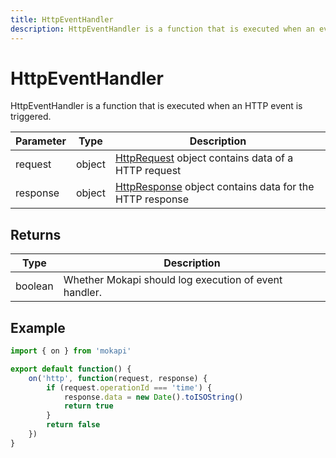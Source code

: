 ```yaml
---
title: HttpEventHandler
description: HttpEventHandler is a function that is executed when an event is triggered.
---
```

# HttpEventHandler

HttpEventHandler is a function that is executed when an HTTP event is triggered.

| Parameter | Type   | Description                                                                                                         |
|-----------|--------|---------------------------------------------------------------------------------------------------------------------|
| request   | object | [HttpRequest](/docs/javascript-api/mokapi/eventhandler/httprequest.md) object contains data of a HTTP request       |
| response  | object | [HttpResponse](/docs/javascript-api/mokapi/eventhandler/httpresponse.md) object contains data for the HTTP response |

## Returns

| Type    | Description                                           |
|---------|-------------------------------------------------------|
| boolean | Whether Mokapi should log execution of event handler. |

## Example

```javascript
import { on } from 'mokapi'

export default function() {
    on('http', function(request, response) {
        if (request.operationId === 'time') {
            response.data = new Date().toISOString()
            return true
        }
        return false
    })
}
```